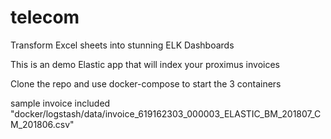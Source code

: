 # telecom
Transform Excel sheets into stunning ELK Dashboards

This is an demo Elastic app that will index your proximus invoices

Clone the repo and use docker-compose to start the 3 containers

sample invoice included
"docker/logstash/data/invoice_619162303_000003_ELASTIC_BM_201807_CM_201806.csv"
